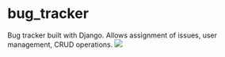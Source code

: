 # bug_tracker
Bug tracker built with Django. Allows assignment of issues, user management, CRUD operations.
![](https://github.com/jennyscowcroft/bug_tracker/blob/master/Django%20Bug%20Tracker.gif)
